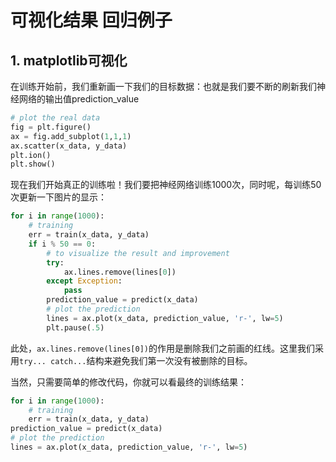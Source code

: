# 可视化结果 回归例子

## 1. matplotlib可视化

在训练开始前，我们重新画一下我们的目标数据：也就是我们要不断的刷新我们神经网络的输出值prediction_value

```py
# plot the real data
fig = plt.figure()
ax = fig.add_subplot(1,1,1)
ax.scatter(x_data, y_data)
plt.ion()
plt.show()
```

现在我们开始真正的训练啦！我们要把神经网络训练1000次，同时呢，每训练50次更新一下图片的显示：

```py
for i in range(1000):
    # training
    err = train(x_data, y_data)
    if i % 50 == 0:
        # to visualize the result and improvement
        try:
            ax.lines.remove(lines[0])
        except Exception:
            pass
        prediction_value = predict(x_data)
        # plot the prediction
        lines = ax.plot(x_data, prediction_value, 'r-', lw=5)
        plt.pause(.5)
```

此处，`ax.lines.remove(lines[0])`的作用是删除我们之前画的红线。这里我们采用`try... catch...`结构来避免我们第一次没有被删除的目标。

当然，只需要简单的修改代码，你就可以看最终的训练结果：

```py
for i in range(1000):
    # training
    err = train(x_data, y_data)
prediction_value = predict(x_data)
# plot the prediction
lines = ax.plot(x_data, prediction_value, 'r-', lw=5)
```